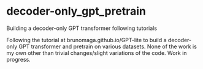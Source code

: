# decoder-only_gpt_pretrain
Building a decoder-only GPT transformer following tutorials

Following the tutorial at brunomaga.github.io/GPT-lite to build a decoder-only GPT transformer and pretrain on various datasets.
None of the work is my own other than trivial changes/slight variations of the code.
Work in progress.
